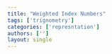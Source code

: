 ```yaml
---
title: "Weighted Index Numbers"
tags: ['trignometry']
categories: ['represntation']
authors: ['']
layout: single
---
```


